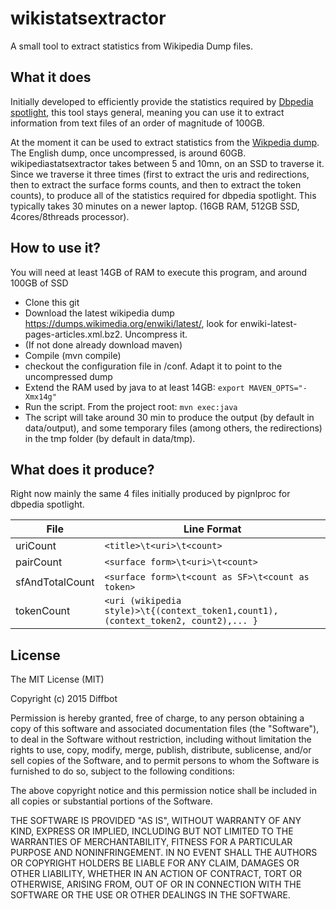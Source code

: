 # wikistatsextractor
A small tool to extract statistics from Wikipedia Dump files.

## What it does

Initially developed to efficiently provide the statistics required by [Dbpedia spotlight](https://github.com/dbpedia-spotlight/dbpedia-spotlight/wiki), this tool stays general, meaning you can use it to extract information from text files of an order of magnitude of 100GB.

At the moment it can be used to extract statistics from the [Wikpedia dump](https://dumps.wikimedia.org/enwiki/latest/). The English dump, once uncompressed, is around 60GB. wikipediastatsextractor takes between 5 and 10mn, on an SSD to traverse it. Since we traverse it three times (first to extract the uris and redirections, then to extract the surface forms counts, and then to extract the token counts), to produce all of the statistics required for dbpedia spotlight. This typically takes 30 minutes on a newer laptop. (16GB RAM, 512GB SSD, 4cores/8threads processor). 

## How to use it?

You will need at least 14GB of RAM to execute this program, and around 100GB of SSD
- Clone this git
- Download the latest wikipedia dump https://dumps.wikimedia.org/enwiki/latest/, look for enwiki-latest-pages-articles.xml.bz2. Uncompress it.
- (If not done already download maven)
- Compile (mvn compile)
- checkout the configuration file in /conf. Adapt it to point to the uncompressed dump
- Extend the RAM used by java to at least 14GB: ```export MAVEN_OPTS="-Xmx14g"```
- Run the script. From the project root: ```mvn exec:java```
- The script will take around 30 min to produce the output (by default in data/output), and some temporary files (among others, the redirections) in the tmp folder (by default in data/tmp).


## What does it produce?
Right now mainly the same 4 files initially produced by pignlproc for dbpedia spotlight.

File  | Line Format
------------- | -------------
uriCount  | ```<title>\t<uri>\t<count>```
pairCount  | ```<surface form>\t<uri>\t<count>```
sfAndTotalCount  | ```<surface form>\t<count as SF>\t<count as token>```
tokenCount  | ```<uri (wikipedia style)>\t{(context_token1,count1),(context_token2, count2),... }```



## License 
The MIT License (MIT)

Copyright (c) 2015 Diffbot

Permission is hereby granted, free of charge, to any person obtaining a copy
of this software and associated documentation files (the "Software"), to deal
in the Software without restriction, including without limitation the rights
to use, copy, modify, merge, publish, distribute, sublicense, and/or sell
copies of the Software, and to permit persons to whom the Software is
furnished to do so, subject to the following conditions:

The above copyright notice and this permission notice shall be included in all
copies or substantial portions of the Software.

THE SOFTWARE IS PROVIDED "AS IS", WITHOUT WARRANTY OF ANY KIND, EXPRESS OR
IMPLIED, INCLUDING BUT NOT LIMITED TO THE WARRANTIES OF MERCHANTABILITY,
FITNESS FOR A PARTICULAR PURPOSE AND NONINFRINGEMENT. IN NO EVENT SHALL THE
AUTHORS OR COPYRIGHT HOLDERS BE LIABLE FOR ANY CLAIM, DAMAGES OR OTHER
LIABILITY, WHETHER IN AN ACTION OF CONTRACT, TORT OR OTHERWISE, ARISING FROM,
OUT OF OR IN CONNECTION WITH THE SOFTWARE OR THE USE OR OTHER DEALINGS IN THE
SOFTWARE.
